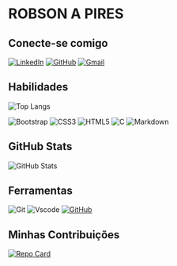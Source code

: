 # ROBSON A PIRES

## Conecte-se comigo
[![LinkedIn](https://img.shields.io/badge/LinkedIn-fc370c?style=for-the-badge&logo=linkedin&logoColor=white)](https://www.linkedin.com/in/robson-pires-842459237/)
[![GitHub](https://img.shields.io/badge/GitHub-342220?style=for-the-badge&logo=github&logoColor=white)](https://github.com/robzzen)
[![Gmail](https://img.shields.io/badge/Gmail-333333?style=for-the-badge&logo=gmail&logoColor=red)](mailto:robzzen@gmail.com)

## Habilidades
![Top Langs](https://github-readme-stats-git-masterrstaa-rickstaa.vercel.app/api/top-langs/?username=robzzen&bg_color=342220&border_color=ffdeb&title_color=E94D5F&text_color=FFF)

![Bootstrap](https://img.shields.io/badge/-boostrap-0D1117?style=for-the-badge&logo=bootstrap&labelColor=0D1117)
![CSS3](https://img.shields.io/badge/CSS3-1572B6?style=for-the-badge&logo=css3&logoColor=white)
![HTML5](https://img.shields.io/badge/HTML5-E34F26?style=for-the-badge&logo=html5&logoColor=white)
![C](https://img.shields.io/badge/C-00599C?style=for-the-badge&logo=c&logoColor=white)
![Markdown](https://img.shields.io/badge/Markdown-000?style=for-the-badge&logo=markdown)

## GitHub Stats
![GitHub Stats](https://github-readme-stats.vercel.app/api?username=robzzen&theme=transparent&bg_color=ffdeb3&border_color=342220&show_icons=true&icon_color=30A3DC&title_color=322&text_color=311&hide_title=true&hide=stars)

## Ferramentas
![Git](https://img.shields.io/badge/GIT-E44C30?style=for-the-badge&logo=git&logoColor=white)
![Vscode](https://img.shields.io/badge/Vscode-007ACC?style=for-the-badge&logo=visual-studio-code&logoColor=white)
[![GitHub](https://img.shields.io/badge/GitHub-100000?style=for-the-badge&logo=github&logoColor=white)](https://github.com/SEUUSERNAME)

## Minhas Contribuições
[![Repo Card](https://github-readme-stats.vercel.app/api/pin/?username=robzzen&repo=dio-lab-open-source&bg_color=73bc91&border_color=30A3DC&show_icons=true&icon_color=30A3DC&title_color=E94D5F&text_color=111)](https://github.com/robzzen/dio-lab-open-source)